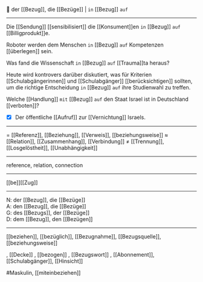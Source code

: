 🔵 der [[Bezug]], die [[Bezüge]] | `in` [[Bezug]] `auf`

---
Die [[Sendung]] [[sensibilisiert]] die [[Konsument]]en `in` [[Bezug]] `auf` [[Billigprodukt]]e.  

Roboter werden dem Menschen `in` [[Bezug]] `auf` Kompetenzen [[überlegen]] sein.  

Was fand die Wissenschaft `in` [[Bezug]] `auf` [[Trauma]]ta heraus?

Heute wird kontrovers darüber diskutiert, was für Kriterien [[Schulabgängerinnen]] und [[Schulabgänger]] [[berücksichtigen]] sollten, 
um die richtige Entscheidung `in` [[Bezug]] `auf` ihre Studienwahl zu treffen. 

Welche [[Handlung]] `mit` [[Bezug]] `auf` den Staat Israel ist in Deutschland [[verboten]]?
- [x] Der öffentliche [[Aufruf]] zur [[Vernichtung]] Israels.

---
= [[Referenz]], [[Beziehung]], [[Verweis]], [[beziehungsweise]]
≈ [[Relation]], [[Zusammenhang]], [[Verbindung]]
≠ [[Trennung]], [[Losgelöstheit]], [[Unabhängigkeit]]

---
reference, relation, connection

---
[[be]][[Zug]]

---
N: der [[Bezug]], die [[Bezüge]]  
A: den [[Bezug]], die [[Bezüge]]  
G: des [[Bezugs]], der [[Bezüge]]  
D: dem [[Bezug]], den [[Bezügen]] 

---
[[beziehen]], [[bezüglich]], [[Bezugnahme]], [[Bezugsquelle]], [[beziehungsweise]]

, [[Decke]]
, [[bezogen]]
, [[Bezugswort]]
, [[Abonnement]], [[Schulabgänger]], [[Hinsicht]]

#Maskulin, [[miteinbeziehen]]